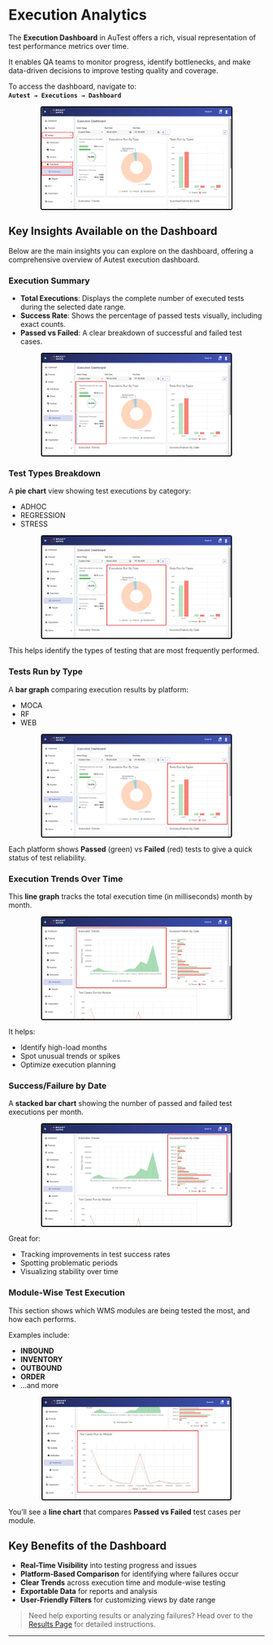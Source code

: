 # Execution Analytics

The **Execution Dashboard** in AuTest offers a rich, visual representation of test performance metrics over time.

It enables QA teams to monitor progress, identify bottlenecks, and make data-driven decisions to improve testing quality and coverage.

To access the dashboard, navigate to:  
**`Autest → Executions → Dashboard`**

<div style="text-align: left;">
  <img src="./Images/dashboard1.png"
       alt="undirectedmenu"
       style="height: 200px; margin: auto; display: block; cursor: zoom-in;
              border: 2px solid #000000; border-radius: 4px;"
       onclick="this.style.height='400px'; this.style.cursor='zoom-out';"
       ondblclick="this.style.height='200px'; this.style.cursor='zoom-in';">
   </div>

## Key Insights Available on the Dashboard

Below are the main insights you can explore on the dashboard, offering a comprehensive overview of Autest execution dashboard.


### Execution Summary

- **Total Executions**: Displays the complete number of executed tests during the selected date range.
- **Success Rate**: Shows the percentage of passed tests visually, including exact counts.
- **Passed vs Failed**: A clear breakdown of successful and failed test cases.

<div style="text-align: left;">
  <img src="./Images/dashboard2.png"
       alt="undirectedmenu"
       style="height: 200px; margin: auto; display: block; cursor: zoom-in;
              border: 2px solid #000000; border-radius: 4px;"
       onclick="this.style.height='400px'; this.style.cursor='zoom-out';"
       ondblclick="this.style.height='200px'; this.style.cursor='zoom-in';">
   </div>

### Test Types Breakdown

A **pie chart** view showing test executions by category:
- ADHOC
- REGRESSION
- STRESS

<div style="text-align: left;">
  <img src="./Images/dashboard3.png"
       alt="undirectedmenu"
       style="height: 200px; margin: auto; display: block; cursor: zoom-in;
              border: 2px solid #000000; border-radius: 4px;"
       onclick="this.style.height='400px'; this.style.cursor='zoom-out';"
       ondblclick="this.style.height='200px'; this.style.cursor='zoom-in';">
   </div>

This helps identify the types of testing that are most frequently performed.

### Tests Run by Type

A **bar graph** comparing execution results by platform:
- MOCA
- RF
- WEB

<div style="text-align: left;">
  <img src="./Images/dashboard4.png"
       alt="undirectedmenu"
       style="height: 200px; margin: auto; display: block; cursor: zoom-in;
              border: 2px solid #000000; border-radius: 4px;"
       onclick="this.style.height='400px'; this.style.cursor='zoom-out';"
       ondblclick="this.style.height='200px'; this.style.cursor='zoom-in';">
   </div>

Each platform shows **Passed** (green) vs **Failed** (red) tests to give a quick status of test reliability.

###  Execution Trends Over Time

This **line graph** tracks the total execution time (in milliseconds) month by month.

<div style="text-align: left;">
  <img src="./Images/dashboard5.png"
       alt="undirectedmenu"
       style="height: 200px; margin: auto; display: block; cursor: zoom-in;
              border: 2px solid #000000; border-radius: 4px;"
       onclick="this.style.height='400px'; this.style.cursor='zoom-out';"
       ondblclick="this.style.height='200px'; this.style.cursor='zoom-in';">
   </div>

It helps:
- Identify high-load months
- Spot unusual trends or spikes
- Optimize execution planning

###  Success/Failure by Date

A **stacked bar chart** showing the number of passed and failed test executions per month.

<div style="text-align: left;">
  <img src="./Images/dashboard6.png"
       alt="undirectedmenu"
       style="height: 200px; margin: auto; display: block; cursor: zoom-in;
              border: 2px solid #000000; border-radius: 4px;"
       onclick="this.style.height='400px'; this.style.cursor='zoom-out';"
       ondblclick="this.style.height='200px'; this.style.cursor='zoom-in';">
   </div>

Great for:
- Tracking improvements in test success rates
- Spotting problematic periods
- Visualizing stability over time

### Module-Wise Test Execution

This section shows which WMS modules are being tested the most, and how each performs.

Examples include:
- **INBOUND**
- **INVENTORY**
- **OUTBOUND**
- **ORDER**
- ...and more

<div style="text-align: left;">
  <img src="./Images/dashboard7.png"
       alt="undirectedmenu"
       style="height: 200px; margin: auto; display: block; cursor: zoom-in;
              border: 2px solid #000000; border-radius: 4px;"
       onclick="this.style.height='400px'; this.style.cursor='zoom-out';"
       ondblclick="this.style.height='200px'; this.style.cursor='zoom-in';">
   </div>

You’ll see a **line chart** that compares **Passed vs Failed** test cases per module.

## Key Benefits of the Dashboard

- **Real-Time Visibility** into testing progress and issues
- **Platform-Based Comparison** for identifying where failures occur
- **Clear Trends** across execution time and module-wise testing
- **Exportable Data** for reports and analysis
- **User-Friendly Filters** for customizing views by date range


> Need help exporting results or analyzing failures? Head over to the [Results Page](./results.md) for detailed instructions.

---
<br>
